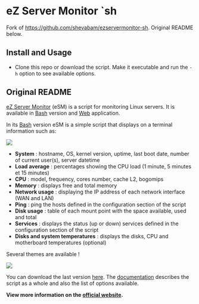 # eZ Server Monitor `sh

Fork of https://github.com/shevabam/ezservermonitor-sh. Original README below.

## Install and Usage

* Clone this repo or download the script. Make it executable and run the `-h` option to see available options.

## Original README

[eZ Server Monitor](https://www.ezservermonitor.com) (eSM) is a script for monitoring Linux servers. It is available in [Bash](https://www.ezservermonitor.com/esm-sh/features) version and [Web](https://www.ezservermonitor.com/esm-web/features) application.

In its [Bash](https://www.ezservermonitor.com/esm-sh/features) version eSM is a simple script that displays on a terminal information such as:

![](https://www.ezservermonitor.com/uploads/esm_sh/esm-sh_dashboard-complete.png)

- **System** : hostname, OS, kernel version, uptime, last boot date, number of current user(s), server datetime
- **Load average** : percentages showing the CPU load (1 minute, 5 minutes et 15 minutes)
- **CPU** : model, frequency, cores number, cache L2, bogomips
- **Memory** : displays free and total memory
- **Network usage** : displaying the IP address of each network interface (WAN and LAN)
- **Ping** : ping the hosts defined in the configuration section of the script
- **Disk usage** : table of each mount point with the space available, used and total
- **Services** : displays the status (up or down) services defined in the configuration section of the script
- **Disks and system temperatures** : displays the disks, CPU and motherboard temperatures (optional)

Several themes are available !

![](https://www.ezservermonitor.com/uploads/esm_sh/esm-sh_themes.png)


You can download the last version [here](https://www.ezservermonitor.com/esm-sh/downloads). The [documentation](https://www.ezservermonitor.com/esm-sh/documentation) describes the script as a whole and also the list of options available.

**View more information on the [official website](https://www.ezservermonitor.com/esm-sh/features).**
